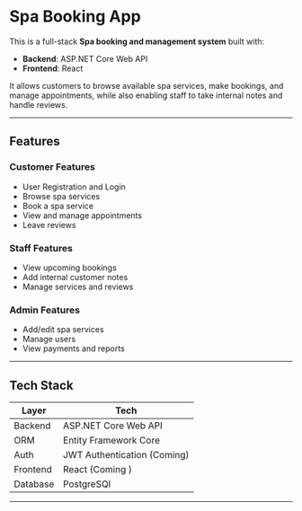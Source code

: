 # Spa Booking App

This is a full-stack **Spa booking and management system** built with:

- **Backend**: ASP.NET Core Web API
- **Frontend**: React 

It allows customers to browse available spa services, make bookings, and manage appointments, while also enabling staff to take internal notes and handle reviews.

---

##  Features

###  Customer Features
- User Registration and Login
- Browse spa services
- Book a spa service
- View and manage appointments
- Leave reviews

###  Staff Features
- View upcoming bookings
- Add internal customer notes
- Manage services and reviews

### Admin Features
- Add/edit spa services
- Manage users
- View payments and reports

---

##  Tech Stack

| Layer     | Tech                          |
|-----------|-------------------------------|
| Backend   | ASP.NET Core Web API          |
| ORM       | Entity Framework Core         |
| Auth      | JWT Authentication (Coming)   |
| Frontend  | React (Coming )               |
| Database  | PostgreSQl                    |

---



